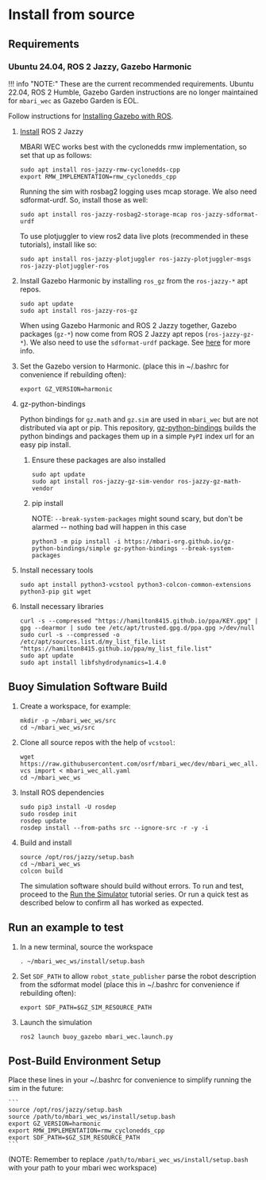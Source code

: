 # Install from source

## Requirements

### Ubuntu 24.04, ROS 2 Jazzy, Gazebo Harmonic
!!! info "NOTE:"
    These are the current recommended requirements. Ubuntu 22.04, ROS 2 Humble, Gazebo Garden
    instructions are no longer maintained for `mbari_wec` as Gazebo Garden is EOL.

Follow instructions for [Installing Gazebo with ROS](https://gazebosim.org/docs/harmonic/ros_installation/).

1. [Install](https://docs.ros.org/en/jazzy/Installation/Ubuntu-Install-Debs.html) ROS 2 Jazzy

    MBARI WEC works best with the cyclonedds rmw implementation, so set that up as follows:
   
    ```
    sudo apt install ros-jazzy-rmw-cyclonedds-cpp
    export RMW_IMPLEMENTATION=rmw_cyclonedds_cpp
    ```

    Running the sim with rosbag2 logging uses mcap storage. We also need sdformat-urdf.
    So, install those as well:

    ```
    sudo apt install ros-jazzy-rosbag2-storage-mcap ros-jazzy-sdformat-urdf
    ```

    To use plotjuggler to view ros2 data live plots (recommended in these tutorials), install like so:

    ```
    sudo apt install ros-jazzy-plotjuggler ros-jazzy-plotjuggler-msgs ros-jazzy-plotjuggler-ros
    ```

2. Install Gazebo Harmonic by installing `ros_gz` from the `ros-jazzy-*` apt repos.
   
    ```
    sudo apt update
    sudo apt install ros-jazzy-ros-gz
    ```

    When using Gazebo Harmonic and ROS 2 Jazzy together, Gazebo packages (`gz-*`) now come from
    ROS 2 Jazzy apt repos (`ros-jazzy-gz-*`). We also need to use the `sdformat-urdf` package.
    See [here](https://gazebosim.org/docs/harmonic/ros_installation/) for more info.

3. Set the Gazebo version to Harmonic. (place this in ~/.bashrc for convenience if rebuilding often):
   
    ```
    export GZ_VERSION=harmonic
    ```

4. gz-python-bindings

    Python bindings for `gz.math` and `gz.sim` are used in `mbari_wec` but are not distributed via apt or pip.
    This repository, [gz-python-bindings](https://github.com/mbari-org/gz-python-bindings) builds the python
    bindings and packages them up in a simple `PyPI` index url for an easy pip install.

    1. Ensure these packages are also installed
    
       ```
       sudo apt update
       sudo apt install ros-jazzy-gz-sim-vendor ros-jazzy-gz-math-vendor
       ```

    2. pip install

        NOTE: `--break-system-packages` might sound scary, but don't be alarmed -- nothing bad will happen in this case

        ```
        python3 -m pip install -i https://mbari-org.github.io/gz-python-bindings/simple gz-python-bindings --break-system-packages
        ```

5. Install necessary tools
   
    ```
    sudo apt install python3-vcstool python3-colcon-common-extensions python3-pip git wget
    ```

6. Install necessary libraries
   
    ```
    curl -s --compressed "https://hamilton8415.github.io/ppa/KEY.gpg" | gpg --dearmor | sudo tee /etc/apt/trusted.gpg.d/ppa.gpg >/dev/null
    sudo curl -s --compressed -o /etc/apt/sources.list.d/my_list_file.list "https://hamilton8415.github.io/ppa/my_list_file.list"
    sudo apt update
    sudo apt install libfshydrodynamics=1.4.0
    ```


## Buoy Simulation Software Build

1. Create a workspace, for example:
   
    ```
    mkdir -p ~/mbari_wec_ws/src
    cd ~/mbari_wec_ws/src
    ```

2. Clone all source repos with the help of `vcstool`:
   
    ```
    wget https://raw.githubusercontent.com/osrf/mbari_wec/dev/mbari_wec_all.yaml
    vcs import < mbari_wec_all.yaml
    cd ~/mbari_wec_ws
    ```

3. Install ROS dependencies
   
    ```
    sudo pip3 install -U rosdep
    sudo rosdep init
    rosdep update
    rosdep install --from-paths src --ignore-src -r -y -i
    ```

4. Build and install
    
    ```
    source /opt/ros/jazzy/setup.bash
    cd ~/mbari_wec_ws
    colcon build
    ```

   The simulation software should build without errors.  To run and test, proceed to the
   [Run the Simulator](../../tutorials.md#running-the-simulator) tutorial series.  Or run a quick
   test as described below to confirm all has worked as expected.

## Run an example to test

1. In a new terminal, source the workspace
   
    ```
    . ~/mbari_wec_ws/install/setup.bash
    ```

2. Set `SDF_PATH` to allow `robot_state_publisher` parse the robot description
   from the sdformat model (place this in ~/.bashrc for convenience if rebuilding often):

   ```
   export SDF_PATH=$GZ_SIM_RESOURCE_PATH
   ```

3. Launch the simulation
   
    ```
    ros2 launch buoy_gazebo mbari_wec.launch.py
    ```

## Post-Build Environment Setup

Place these lines in your ~/.bashrc for convenience to simplify running the sim in the future:
   
    ```
    source /opt/ros/jazzy/setup.bash
    source /path/to/mbari_wec_ws/install/setup.bash
    export GZ_VERSION=harmonic
    export RMW_IMPLEMENTATION=rmw_cyclonedds_cpp
    export SDF_PATH=$GZ_SIM_RESOURCE_PATH
    ```
(NOTE: Remember to replace `/path/to/mbari_wec_ws/install/setup.bash` with your path to your mbari wec workspace)
